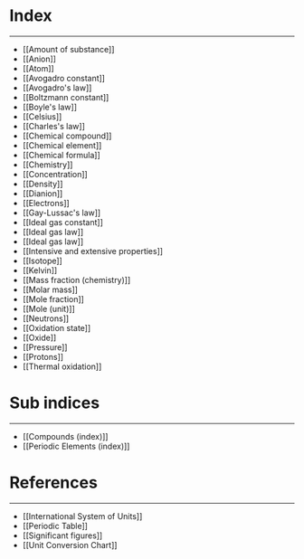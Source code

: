 # Index
---
- [[Amount of substance]]
- [[Anion]]
- [[Atom]]
- [[Avogadro constant]]
- [[Avogadro's law]]
- [[Boltzmann constant]]
- [[Boyle's law]]
- [[Celsius]]
- [[Charles's law]]
- [[Chemical compound]]
- [[Chemical element]]
- [[Chemical formula]]
- [[Chemistry]]
- [[Concentration]]
- [[Density]]
- [[Dianion]]
- [[Electrons]]
- [[Gay-Lussac's law]]
- [[Ideal gas constant]]
- [[Ideal gas law]]
- [[Ideal gas law]]
- [[Intensive and extensive properties]]
- [[Isotope]]
- [[Kelvin]]
- [[Mass fraction (chemistry)]]
- [[Molar mass]]
- [[Mole fraction]]
- [[Mole (unit)]]
- [[Neutrons]]
- [[Oxidation state]]
- [[Oxide]]
- [[Pressure]]
- [[Protons]]
- [[Thermal oxidation]]

# Sub indices
---
- [[Compounds (index)]]
- [[Periodic Elements (index)]]

# References
---
- [[International System of Units]]
- [[Periodic Table]]
- [[Significant figures]]
- [[Unit Conversion Chart]]